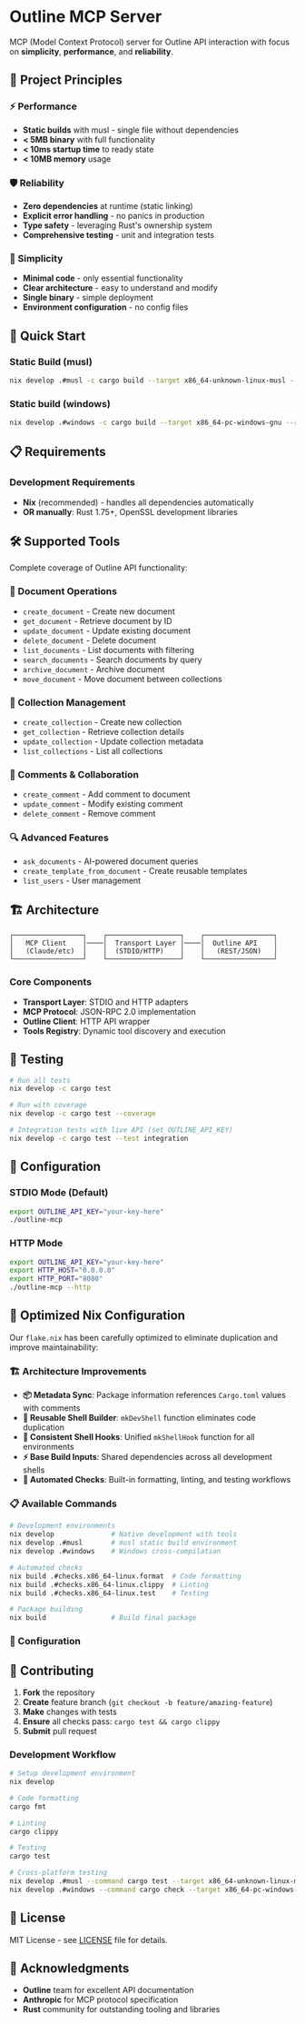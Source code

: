 # Outline MCP Server

MCP (Model Context Protocol) server for Outline API interaction with focus on **simplicity**, **performance**, and **reliability**.

## 🎯 Project Principles

### ⚡ Performance
- **Static builds** with musl - single file without dependencies
- **< 5MB binary** with full functionality
- **< 10ms startup time** to ready state
- **< 10MB memory** usage

### 🛡️ Reliability
- **Zero dependencies** at runtime (static linking)
- **Explicit error handling** - no panics in production
- **Type safety** - leveraging Rust's ownership system
- **Comprehensive testing** - unit and integration tests

### 🔧 Simplicity
- **Minimal code** - only essential functionality
- **Clear architecture** - easy to understand and modify
- **Single binary** - simple deployment
- **Environment configuration** - no config files

## 🚀 Quick Start

### Static Build (musl)
```bash
nix develop .#musl -с сargo build --target x86_64-unknown-linux-musl --release
```

### Static build (windows)
```bash
nix develop .#windows -с cargo build --target x86_64-pc-windows-gnu --release
```

## 📋 Requirements

### Development Requirements
- **Nix** (recommended) - handles all dependencies automatically
- **OR manually**: Rust 1.75+, OpenSSL development libraries

## 🛠️ Supported Tools

Complete coverage of Outline API functionality:

### 📄 Document Operations
- `create_document` - Create new document
- `get_document` - Retrieve document by ID
- `update_document` - Update existing document
- `delete_document` - Delete document
- `list_documents` - List documents with filtering
- `search_documents` - Search documents by query
- `archive_document` - Archive document
- `move_document` - Move document between collections

### 📁 Collection Management
- `create_collection` - Create new collection
- `get_collection` - Retrieve collection details
- `update_collection` - Update collection metadata
- `list_collections` - List all collections

### 💬 Comments & Collaboration
- `create_comment` - Add comment to document
- `update_comment` - Modify existing comment
- `delete_comment` - Remove comment

### 🔍 Advanced Features
- `ask_documents` - AI-powered document queries
- `create_template_from_document` - Create reusable templates
- `list_users` - User management

## 🏗️ Architecture

```
┌─────────────────┐    ┌──────────────────┐    ┌─────────────────┐
│   MCP Client    │────│  Transport Layer │────│  Outline API    │
│   (Claude/etc)  │    │  (STDIO/HTTP)    │    │   (REST/JSON)   │
└─────────────────┘    └──────────────────┘    └─────────────────┘
```

### Core Components
- **Transport Layer**: STDIO and HTTP adapters
- **MCP Protocol**: JSON-RPC 2.0 implementation
- **Outline Client**: HTTP API wrapper
- **Tools Registry**: Dynamic tool discovery and execution

## 🧪 Testing

```bash
# Run all tests
nix develop -c cargo test

# Run with coverage
nix develop -c cargo test --coverage

# Integration tests with live API (set OUTLINE_API_KEY)
nix develop -c cargo test --test integration
```

## 🔧 Configuration

### STDIO Mode (Default)
```bash
export OUTLINE_API_KEY="your-key-here"
./outline-mcp
```

### HTTP Mode
```bash
export OUTLINE_API_KEY="your-key-here"
export HTTP_HOST="0.0.0.0"
export HTTP_PORT="8080"
./outline-mcp --http
```

## 🔧 Optimized Nix Configuration

Our `flake.nix` has been carefully optimized to eliminate duplication and improve maintainability:

### 🏗️ Architecture Improvements

- **📦 Metadata Sync**: Package information references `Cargo.toml` values with comments
- **🔄 Reusable Shell Builder**: `mkDevShell` function eliminates code duplication
- **🎯 Consistent Shell Hooks**: Unified `mkShellHook` function for all environments  
- **⚡ Base Build Inputs**: Shared dependencies across all development shells
- **🧪 Automated Checks**: Built-in formatting, linting, and testing workflows

### 📋 Available Commands

```bash
# Development environments
nix develop              # Native development with tools
nix develop .#musl       # musl static build environment  
nix develop .#windows    # Windows cross-compilation

# Automated checks
nix build .#checks.x86_64-linux.format  # Code formatting
nix build .#checks.x86_64-linux.clippy  # Linting
nix build .#checks.x86_64-linux.test    # Testing

# Package building
nix build                # Build final package
```

### 🔧 Configuration

## 🤝 Contributing

1. **Fork** the repository
2. **Create** feature branch (`git checkout -b feature/amazing-feature`)
3. **Make** changes with tests
4. **Ensure** all checks pass: `cargo test && cargo clippy`
5. **Submit** pull request

### Development Workflow
```bash
# Setup development environment
nix develop

# Code formatting
cargo fmt

# Linting
cargo clippy

# Testing
cargo test

# Cross-platform testing
nix develop .#musl --command cargo test --target x86_64-unknown-linux-musl
nix develop .#windows --command cargo check --target x86_64-pc-windows-gnu
```

## 📄 License

MIT License - see [LICENSE](LICENSE) file for details.

## 🙏 Acknowledgments

- **Outline** team for excellent API documentation
- **Anthropic** for MCP protocol specification
- **Rust** community for outstanding tooling and libraries 
